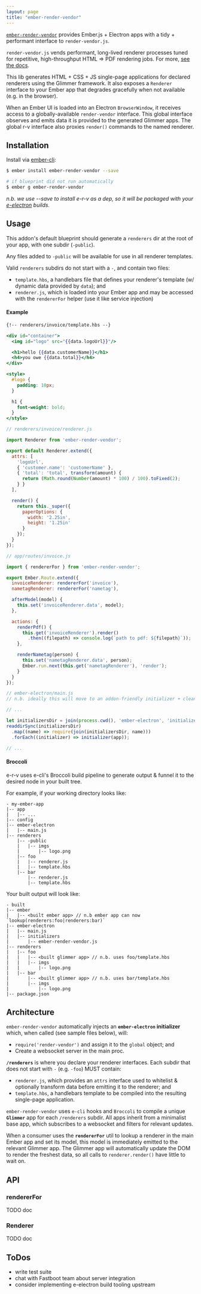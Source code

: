 ```yaml
---
layout: page
title: "ember-render-vendor"
---
```


[`ember-render-vendor`](https://www.npmjs.com/package/ember-render-vendor) provides Ember.js + Electron apps with a tidy + performant interface to `render-vendor.js`.

`render-vendor.js` vends performant, long-lived renderer processes tuned for repetitive, high-throughput HTML => PDF rendering jobs.
For more, [see the docs]({{site.baseurl}}/pages/render-vendor-js).

This lib generates HTML + CSS + JS single-page applications for declared renderers using the Glimmer framework.
It also exposes a `Renderer` interface to your Ember app that degrades gracefully when not available (e.g. in the browser).

When an Ember UI is loaded into an Electron `BrowserWindow`, it receives access to a globally-available `render-vendor` interface.
This global interface observes and emits data it is provided to the generated Glimmer apps.
The global r-v interface also proxies `render()` commands to the named renderer.


## Installation

Install via [ember-cli](https://ember-cli.com/):

```bash
$ ember install ember-render-vendor --save

# if blueprint did not run automatically
$ ember g ember-render-vendor
```

*n.b. we use --save to install e-r-v as a dep, so it will be packaged with your [e-electron](https://github.com/felixrieseberg/ember-electron) builds.*


## Usage

This addon's default blueprint should generate a `renderers` dir at the root of your app, with one subdir (`-public`).

Any files added to `-public` will be available for use in all renderer templates.

Valid `renderers` subdirs do not start with a `-`, and contain two files:

- `template.hbs`, a handlebars file that defines your renderer's template (w/ dynamic data provided by `data`); and
- `renderer.js`, which is loaded into your Ember app and may be accessed with the `rendererFor` helper (use it like service injection)


#### Example
```handlebars
{!-- renderers/invoice/template.hbs --}

<div id="container">
  <img id="logo" src="{{data.logoUrl}}"/>

  <h1>hello {{data.customerName}}</h1>
  <h4>you owe {{data.total}}</h4>
</div>

<style>
  #logo {
    padding: 10px;
  }

  h1 {
    font-weight: bold;
  }
</style>
```

```javascript
// renderers/invoice/renderer.js

import Renderer from 'ember-render-vendor';

export default Renderer.extend({
  attrs: [
    'logoUrl',
    { 'customer.name': 'customerName' },
    { 'total': 'total', transform(amount) {
      return (Math.round(Number(amount) * 100) / 100).toFixed(2);
    } }
  ],

  render() {
    return this._super({
      paperOptions: {
        width: '2.25in',
        height: '1.25in'
      }
    });
  }
});
```

```javascript
// app/routes/invoice.js

import { rendererFor } from 'ember-render-vendor';

export Ember.Route.extend({
  invoiceRenderer: rendererFor('invoice'),
  nametagRenderer: rendererFor('nametag'),

  afterModel(model) {
    this.set('invoiceRenderer.data', model);
  },

  actions: {
    renderPdf() {
      this.get('invoiceRenderer').render()
        .then((filepath) => console.log(`path to pdf: ${filepath}`));
    },

    renderNametag(person) {
      this.set('nametagRenderer.data', person);
      Ember.run.next(this.get('nametagRenderer'), 'render');
    }
  }
});
```

```javascript
// ember-electron/main.js
// n.b. ideally this will move to an addon-friendly initializer + cleanup story upstream

// ...

let initializersDir = join(process.cwd(), 'ember-electron', 'initializers');
readdirSync(initializersDir)
  .map((name) => require(join(initializersDir, name)))
  .forEach((initializer) => initializer(app));

// ...
```

#### Broccoli

e-r-v uses e-cli's Broccoli build pipeline to generate output & funnel it to the desired node in your built tree.

For example, if your working directory looks like:

```
- my-ember-app
|-- app
|   |-- ...
|-- config
|-- ember-electron
|   |-- main.js
|-- renderers
    |-- -public
    |   |-- imgs
    |       |-- logo.png
    |-- foo
    |   |-- renderer.js
    |   |-- template.hbs
    |-- bar
        |-- renderer.js
        |-- template.hbs
```

Your built output will look like:

```
- built
|-- ember
|   |-- <built ember app> // n.b ember app can now `lookup(renderers:foo|renderers:bar)`
|-- ember-electron
|   |-- main.js
|   |-- initializers
|       |-- ember-render-vendor.js
|-- renderers
|   |-- foo
|   |   |-- <built glimmer app> // n.b. uses foo/template.hbs
|   |   |-- imgs
|   |       |-- logo.png
|   |-- bar
|       |-- <built glimmer app> // n.b. uses bar/template.hbs
|       |-- imgs
|           |-- logo.png
|-- package.json
```


## Architecture

`ember-render-vendor` automatically injects an **`ember-electron` initializer** which, when called (see sample files below), will:

- `require('render-vendor')` and assign it to the `global` object; and
- Create a websocket server in the main proc.

**`/renderers`** is where you declare your renderer interfaces.
Each subdir that does not start with `-` (e.g. `-foo`) MUST contain:

- `renderer.js`, which provides an `attrs` interface used to whitelist & optionally transform data before emitting it to the renderer; and
- `template.hbs`, a handlebars template to be compiled into the resulting single-page application.

`ember-render-vendor` uses `e-cli` hooks and `Broccoli` to compile a unique **`Glimmer`** app for each `/renderers` subdir.
All apps inherit from a minimalist base app, which subscribes to a websocket and filters for relevant updates.

When a consumer uses the **`rendererFor`** util to lookup a renderer in the main Ember app and set its model, this model is immediately emitted to the relevant Glimmer app.
The Glimmer app will automatically update the DOM to render the freshest data, so all calls to `renderer.render()` have little to wait on.

## API
### rendererFor
TODO doc

### Renderer
TODO doc

## ToDos

* write test suite
* chat with Fastboot team about server integration
* consider implementing e-electron build tooling upstream

